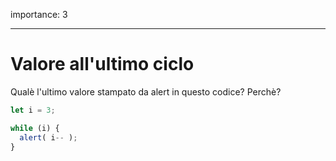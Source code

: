 importance: 3

---

# Valore all'ultimo ciclo

Qualè l'ultimo valore stampato da alert in questo codice? Perchè?

```js
let i = 3;

while (i) {
  alert( i-- );
}
```
